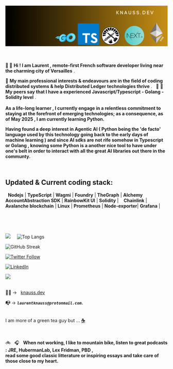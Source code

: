 ![banner](./banner.png)
<br>  
&nbsp;

 **👋 👋**  **Hi !   I am Laurent , remote-first French software developer living near the charming city of Versailles** . <br>
 
  
 👀 **My main professional interests & endeavours are in the field of  coding distributed systems & help Distributed Ledger technologies thrive** . 
 &nbsp;
 👨 👩 **My peers say that I have a experienced Javascript/Typescript - Golang - Solidity level** .
 <br>
 &nbsp; 
 <br> 
**As a life-long learner , I currently engage in  a relentless commitment to staying at the forefront of emerging technologies; as a consequence, as of May 2025 , I am currently learning Python.**  <br>

**Having  found a deep interest in Agentic AI ( Python being the 'de facto' language used by this technology going back to the early days of machine learning ) and  since AI sdks are not rife somehow  in Typescript or Golang , knowing some Python is a another nice tool to have under one's belt in order to interact with all the great AI libraries out there in the communty.**
 
&nbsp;  

**<h2 align="left">Updated & Current coding stack:</h2>**
&nbsp; 
 **Nodejs**         | **TypeScript** | **Wagmi**        | **Foundry**    |  **TheGraph**    | **Alchemy AccountAbstraction SDK** | **RainbowKit UI** | **Solidity**  |
&nbsp;&nbsp;
 **Chainlink** |  **Avalanche blockchain**  | **Linux**          | **Prometheus** | **Node-exporter**| **Grafana**    |    
&nbsp; 

<h2 align="center"> </h2>
&nbsp;




![](https://github-readme-stats.vercel.app/api?username=laurentknauss&show_icons=true)  &nbsp; &nbsp;   ![Top Langs](https://github-readme-stats.vercel.app/api/top-langs/?username=laurentknauss&theme=light)
&nbsp;

![GitHub Streak](https://github-readme-streak-stats.herokuapp.com/?user=[laurentknauss])



[![Twitter Follow](https://img.shields.io/twitter/follow/laurentknauss?color=1DA1F2&logo=twitter&style=for-the-badge)](https://twitter.com/laurentknauss)          

[![LinkedIn](https://img.shields.io/badge/LinkedIn-0077B5?style=for-the-badge&logo=linkedin&logoColor=white)](https://www.linkedin.com/in/laurent-knauss/)
&nbsp;


![](https://komarev.com/ghpvc/?username=laurentknauss)
&nbsp; 
<h2 align="center"> </h2>

**✍🏻**  -> &nbsp; [knauss.dev](https://knauss.dev)  &nbsp; &nbsp;  &nbsp;  

**📭** -> ***`laurentknauss@protonmail.com`.*** <br>
&nbsp;

I am more of a green tea guy but ... **[☕️](https://buymeacoffee.com/5rr1ank5gl)**



&nbsp;



🚲 &nbsp;  🎧 &nbsp;  **When not working, I like to mountain bike, listen to great podcasts : JRE, HubermanLab, Lex Fridman, PBD ,   
read some good classic litterature or inspiring essays  and take care of those close to my heart.**  
&nbsp;
&nbsp;

